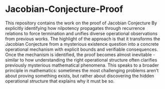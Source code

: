 # Jacobian-Conjecture-Proof
This repository contains the work on the proof of Jacobian Conjecture By explicitly identifying how nilpotency propagates through recurrence relations to force termination and unifies diverse operational observations from previous works.
The highlight of the approach is that it transforms the Jacobian Conjecture from a mysterious existence question into a concrete operational mechanism with explicit bounds and verifiable consequences. Once the mechanism is identified, the proof becomes almost inevitable - similar to how understanding the right operational structure often clarifies previously mysterious mathematical phenomena.
This speaks to a broader principle in mathematics: sometimes the most challenging problems aren't about proving something exists, but rather about discovering the hidden operational structure that explains why it must be so.
